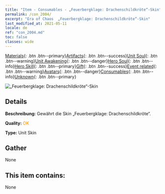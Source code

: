 ```yaml
---
title: "Item - Consumables - „Feuerbergklage: Drachenschildkröte“-Skin"
permalink: /con_2004/
excerpt: "Era of Chaos  „Feuerbergklage: Drachenschildkröte“-Skin"
last_modified_at: 2021-05-11
locale: de
ref: "con_2004.md"
toc: false
classes: wide
---
```

 [Materials](/ItemsDE/){: .btn .btn--primary}[Artifacts](/ItemsDE/Artifacts/){: .btn .btn--success}[Unit Soul](/ItemsDE/UnitSoul/){: .btn .btn--warning}[Unit Awakening](/ItemsDE/UnitAwakening/){: .btn .btn--danger}[Hero Soul](/ItemsDE/HeroSoul/){: .btn .btn--info}[Hero Skill](/ItemsDE/HeroSkill/){: .btn .btn--primary}[Gift](/ItemsDE/Gift/){: .btn .btn--success}[Event related](/ItemsDE/Events/){: .btn .btn--warning}[Avatars](/ItemsDE/Avatars/){: .btn .btn--danger}[Consumables](/ItemsDE/Consumables/){: .btn .btn--info}[Unknown](/ItemsDE/Unknown/){: .btn .btn--primary}

 ![„Feuerbergklage: Drachenschildkröte“-Skin](/images/u/ti_longguidiancangpifu.jpg)

## Details
 **Beschreibung:** Gewährt die Skin „Feuerbergklage: Drachenschildkröte“.

 **Quality:** <span style="color: #FF8C00">OK</span>

 **Type:** Unit Skin

## Gather

  None

## This item contains:

  None

